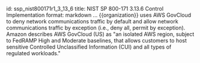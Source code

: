 id: ssp_nist800171r1_3_13_6
title: NIST SP 800-171 3.13.6 Control Implementation
format: markdown
...
{{organization}} uses AWS GovCloud to deny network communications traffic by default and allow network communications traffic by exception (i.e., deny all, permit by exception). Amazon describes AWS GovCloud (US) as "an isolated AWS region, subject to FedRAMP High and Moderate baselines, that allows customers to host sensitive Controlled Unclassified Information (CUI) and all types of regulated workloads."


